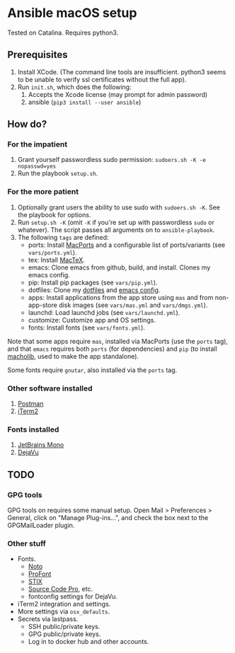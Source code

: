 # Ansible macOS setup

Tested on Catalina. Requires python3.

## Prerequisites

1. Install XCode. (The command line tools are insufficient. 
python3 seems to be unable to verify ssl certificates without the full app).
1. Run `init.sh`, which does the following:
    1. Accepts the Xcode license (may prompt for admin password)
    1. ansible (`pip3 install --user ansible`)

## How do?

### For the impatient

1. Grant yourself passwordless sudo permission: `sudoers.sh -K -e nopasswd=yes`
1. Run the playbook `setup.sh`.

### For the more patient

1. Optionally grant users the ability to use sudo with `sudoers.sh -K`. See the playbook for
options.
1. Run `setup.sh -K` (omit `-K` if you're set up with passwordless `sudo` or whatever). The script passes all 
arguments on to `ansible-playbook`.
1. The following `tags` are defined:
    - ports:     Install [MacPorts](https://www.macports.org/) and a configurable list of ports/variants 
                (see `vars/ports.yml`).
    - tex:       Install [MacTeX](https://www.tug.org/mactex/).
    - emacs:     Clone emacs from github, build, and install. Clones my emacs config.
    - pip:       Install pip packages (see `vars/pip.yml`).
    - dotfiles:  Clone my [dotfiles](https://github.com/conleym/dotfiles) and
                [emacs config](https://github.com/conleym/dot-emacs).
    - apps:      Install applications from the app store using `mas` and from non-app-store disk images 
                 (see `vars/mas.yml` and `vars/dmgs.yml`).
    - launchd:   Load launchd jobs (see `vars/launchd.yml`).             
    - customize: Customize app and OS settings. 
    - fonts:     Install fonts (see `vars/fonts.yml`).
 
Note that some apps require `mas`, installed via MacPorts (use the `ports` tag),
and that `emacs` requires both `ports` (for dependencies)
and `pip` (to install [macholib](https://github.com/ronaldoussoren/macholib/), used to make the app standalone).

Some fonts require `gnutar`, also installed via the `ports` tag.

### Other software installed

1. [Postman](https://www.postman.com/)
1. [iTerm2](https://https://www.iterm2.com/downloads.html)

### Fonts installed

1. [JetBrains Mono](https://www.jetbrains.com/lp/mono/)
1. [DejaVu](https://dejavu-fonts.github.io/)


## TODO

### GPG tools

GPG tools on requires some manual setup. Open Mail > Preferences > General, click on "Manage Plug-ins...",
and check the box next to the GPGMailLoader plugin.

### Other stuff

* Fonts.
    * [Noto](https://www.google.com/get/noto/)
    * [ProFont](https://tobiasjung.name/profont/)
    * [STIX](https://www.stixfonts.org/)
    * [Source Code Pro](https://github.com/adobe-fonts/source-code-pro), etc.
    * fontconfig settings for DejaVu.
* iTerm2 integration and settings.
* More settings via `osx_defaults`.
* Secrets via lastpass.
    * SSH public/private keys.
    * GPG public/private keys.
    * Log in to docker hub and other accounts.
